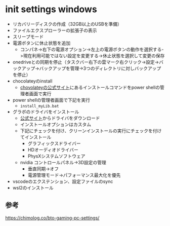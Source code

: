 # init settings windows

- リカバリーディスクの作成（32GB以上のUSBを準備）
- ファイルエクスプローラーの拡張子の表示
- スリープモード
- 電源ボタンに休止状態を追加
	- コンパネ->右下の電源オプション->左上の電源ボタンの動作を選択する->現在利用可能ではない設定を変更する->休止状態を選択して変更の保存
- onedriveとの同期を停止（タスクバー右下の雲マーク右クリック->設定->バックアップ->バックアップを管理->3つのディレクトリに対しバックアップを停止）
- chocolateyのinstall
	- [chovolateyの公式サイト](https://chocolatey.org/install)にあるインストールコマンドをpower shellの管理者画面で実行
- power shellの管理者画面で下記を実行
	- `install_myLib.bat`
- グラボのドライバをインストール
	- [公式サイト](https://www.nvidia.co.jp/Download/index.aspx?lang=jp)からドライバをダウンロード
	- インストールオプションはカスタム
	- 下記にチェックを付け、クリーンインストールの実行にチェックを付けてインストール
		- グラフィックスドライバー
		- HDオーディオドライバー
		- PhysXシステムソフトウェア
	- nvidia コントロールパネル->3D設定の管理
		- 垂直同期->オフ
		- 電源管理モード->パフォーマンス最大化を優先
- vscodeのエクステンション、設定ファイルのsync
- wsl2のインストール

## 参考
https://chimolog.co/bto-gaming-pc-settings/
